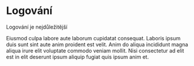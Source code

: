 # Logování

Logování je nejdůležitější

Eiusmod culpa labore aute laborum cupidatat consequat. Laboris ipsum duis sunt sint aute anim proident est velit. Anim do aliqua incididunt magna aliqua irure elit voluptate commodo veniam mollit. Nisi consectetur ad elit est in elit deserunt ipsum aliquip fugiat quis ipsum anim et.